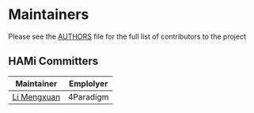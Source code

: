 # Maintainers

Please see the [AUTHORS](./AUTHORS) file for the full list of contributors to the project

## HAMi Committers

| Maintainer                                        | Emplolyer |
|---------------------------------------------------|-----------|
| [Li Mengxuan](https://github.com/archlitchi)      | 4Paradigm |
